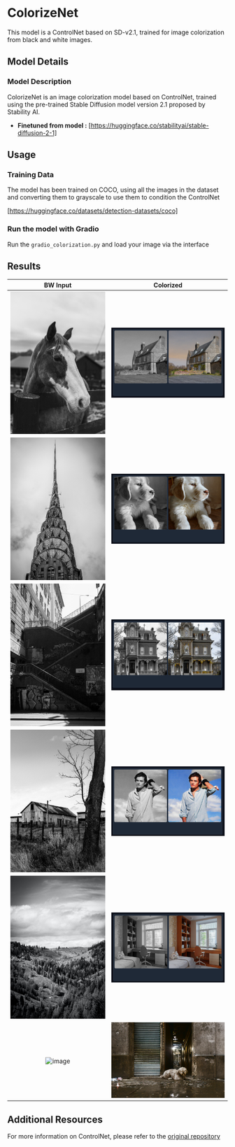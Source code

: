 
# ColorizeNet

This model is a ControlNet based on SD-v2.1, trained for image colorization from black and white images.

## Model Details

### Model Description

ColorizeNet is an image colorization model based on ControlNet, trained using the pre-trained Stable Diffusion model version 2.1 proposed by Stability AI.

- **Finetuned from model :** [https://huggingface.co/stabilityai/stable-diffusion-2-1]

## Usage

### Training Data

<!-- This should link to a Data Card, perhaps with a short stub of information on what the training data is all about as well as documentation related to data pre-processing or additional filtering. -->

The model has been trained on COCO, using all the images in the dataset and converting them to grayscale to use them to condition the ControlNet

[https://huggingface.co/datasets/detection-datasets/coco]

### Run the model with Gradio

Run the `gradio_colorization.py` and load your image via the interface

## Results

BW Input             |  Colorized
:-------------------------:|:-------------------------:
![image](docs/imgs/sample1_bw.jpg) | ![image](docs/imgs/sample1.png)
![image](docs/imgs/sample2_bw.jpg) | ![image](docs/imgs/sample2.png)
![image](docs/imgs/sample3_bw.jpg) | ![image](docs/imgs/sample3.png)
![image](docs/imgs/sample4_bw.jpg) | ![image](docs/imgs/sample4.png)
![image](docs/imgs/sample5_bw.jpg) | ![image](docs/imgs/sample5.png)
![image](docs/imgs/sample6_bw.jpg) | ![image](docs/imgs/sample6.png)

## Additional Resources
For more information on ControlNet, please refer to the [original repository](https://github.com/lllyasviel/ControlNet)
